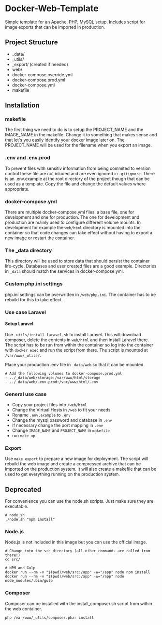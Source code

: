 # Docker-Web-Template

Simple template for an Apache, PHP, MySQL setup. Includes script for image exports that can be imported in production.

## Project Structure

- \_data/
- \_utils/
- \_export/ (created if needed)
- web/
- docker-compose.override.yml
- docker-compose.prod.yml
- docker-compose.yml
- makefile

## Installation

### makefile

The first thing we need to do is to setup the PROJECT_NAME and the IMAGE_NAME in the makefile. Change it to something that makes sense and that let's you easily identify your docker image later on. The PROJECT_NAME will be used for the filename when you export an image.

### .env and .env.prod

To prevent files with sensitiv information from being commited to version control these file are not inluded and are even ignored in ```.gitignore```. There is an .env.example at the root directory of the project though that can be used as a template. Copy the file and change the default values where appropriate.

### docker-compose.yml

There are multiple docker-compose.yml files: a base file, one for development and one for production. The one for development and production are mainly used to configure different volume mounts. In development for example the ```web/html``` directory is mounted into the container so that code changes can take effect without having to export a new image or restart the container.

### The \_data directory

This directory will be used to store data that should persist the container life-cycle. Databases and user created files are a good example.
Directories in ```_data``` should match the services in docker-compose.yml.

### Custom php.ini settings
php.ini settings can be overwritten in ```/web/php.ini```. The container has to be rebuild for this to take effect.

### Use case Laravel

#### Setup Laravel
Use ```_utils/install_laravel.sh``` to install Laravel. This will download composer, delete the contents in ```web/html``` and then install Laravel there. The script has to be run from within the container so log into the container with ```docker exec``` and run the script from there. The script is mounted at ```/var/www/_utils/```.

Place your production .env file in ```_data/web``` so that it can be mounted.

```
# Add the following volumes to docker-compose.prod.yml
- ../_data/web/storage:/var/www/html/storage
- ../_data/web/.env.prod:/var/www/html/.env
```

### General use case

- Copy your project files into ```/web/html```
- Change the Virtual Hosts in ```/web``` to fit your needs
- Rename ```.env.example``` to ```.env```
- Change the mysql password and database in ```.env```
- If necessary change the port mapping in ```.env```
- Change ```IMAGE_NAME``` and ```PROJECT_NAME``` in ```makefile```
- run ```make up```

### Export

Use ```make export``` to prepare a new image for deployment. The script will rebuild the web image and create a compressed archive that can be imported on the production system. It will also create a makefile that can be used to get everything running on the production system.

## Deprecated

For convenience you can use the node.sh scripts. Just make sure they are executable.

```
# node.sh
./node.sh "npm install"
```

### Node.js

Node.js is not included in this image but you can use the official image.

```
# Change into the src directory (all other commands are called from there!)
cd src/

# NPM and Gulp
docker run --rm -v "$(pwd)/web/src:/app" -w="/app" node npm install
docker run --rm -v "$(pwd)/web/src:/app" -w="/app" node node_modules/.bin/gulp
```

### Composer

Composer can be installed with the install_composer.sh script from within the web container.

```
php /var/www/_utils/composer.phar install
```
